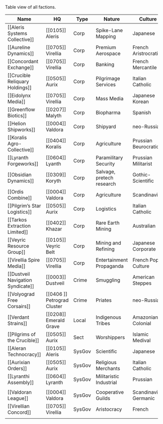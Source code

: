 Table view of all factions.

| Name                              | HQ                          | Type   | Nature                    | Culture               |
| --------------------------------- | --------------------------- | ------ | ------------------------- | --------------------- |
| [[Aleris Systems Collective]]     | [[0105]] Aleris             | Corp   | Spike-Lane Mapping        | Japanese              |
| [[Aureline Dynamics]]             | [[0705]] Virellia           | Corp   | Premium Aerospace         | French Aristrocratic  |
| [[Concordant Exchange]]           | [[0705]] Virellia           | Corp   | Banking                   | French Mercantile     |
| [[Crucible Reliquary Holdings]]   | [[0505]] Aurix              | Corp   | Pilgrimage Services       | Italian Catholic      |
| [[Eidolynx Media]]                | [[0705]] Virellia           | Corp   | Mass Media                | Japanese Korean       |
| [[Greenflow Biotics]]             | [[0207]] Malyth             | Corp   | Biopharma                 | Spanish               |
| [[Helion Shipworks]]              | [[0004]] Valdora            | Corp   | Shipyard                  | neo-Russian           |
| [[Koralis Agro-Collective]]       | [[0404]] Koralis            | Corp   | Agriculture               | Prussian Beurocratic  |
| [[Lyranth Forgeworks]]            | [[0604]] Lyanth             | Corp   | Paramilitary Security     | Prussian Militarist   |
| [[Obsidian Dynamics]]             | [[0309]] Koryth             | Corp   | Salvage, pretech research | Gothic-Scientific     |
| [[Ordis Combine]]                 | [[0004]] Valdora            | Corp   | Agriculture               | Scandinavian          |
| [[Pilgrim’s Star Logistics]]      | [[0505]] Aurix              | Corp   | Logistics                 | Italian Catholic      |
| [[Tarkos Extraction Limited]]     | [[0402]] Khazar             | Corp   | Rare Earth Mining         | Australian            |
| [[Veyric Resource Group]]         | [[0105]] Veyric Belt        | Corp   | Mining and Refining       | Japanese Corporate    |
| [[Virellia Spire Media]]          | [[0705]] Virellia           | Corp   | Entertainment Propaganda  | French Pop Culture    |
| [[Dustveil Navigation Syndicate]] | [[0003]] Dustveil           | Crime  | Smuggling                 | American Steppes      |
| [[Volyograd Free Corsairs]]       | [[0406 ]] Petrograd Cluster | Crime  | Priates                   | neo-Russian           |
| [[Verdant Strains]]               | [[0208]] Emerald Grave      | Local  | Indigenous Tribes         | Amazonian Colonial    |
| [[Pilgrims of the Crucible]]      | [[0505]] Aurix              | Sect   | Worshippers               | Islamic Medival       |
| [[Aleran Technocracy]]            | [[0105]] Aleris             | SysGov | Scientific                | Japanese              |
| [[Aurixian Orders]]               | [[0505]] Aurix              | SysGov | Religious Merchants       | Italian Catholic      |
| [[Lyranthi Assembly]]             | [[0604]] Lyranth            | SysGov | Militaristic Industrial   | Prussian              |
|                                   |                             |        |                           |                       |
| [[Valdoran League]]               | [[0004]] Valdora            | SysGov | Cooperative Guilds        | Scandinavian Germanic |
| [[Virellian Concord]]             | [[0705]] Virellia           | SysGov | Aristocracy               | French                |
|                                   |                             |        |                           |                       |
